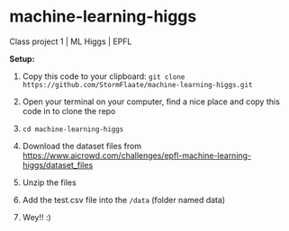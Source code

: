 # machine-learning-higgs
Class project 1 | ML Higgs | EPFL


**Setup:**
1. Copy this code to your clipboard: ```git clone https://github.com/StormFlaate/machine-learning-higgs.git```
2. Open your terminal on your computer, find a nice place and copy this code in to clone the repo
3. ```cd machine-learning-higgs```

4. Download the dataset files from https://www.aicrowd.com/challenges/epfl-machine-learning-higgs/dataset_files
5. Unzip the files
6. Add the test.csv file into the ```/data``` (folder named data)
7. Wey!! :)
